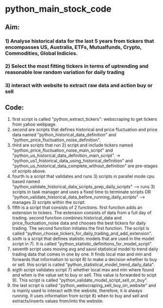 # python_main_stock_code

## Aim: 

### 1) Analyse historical data for the last 5 years from tickers that encompasses US, Australia, ETFs, Mutualfunds, Crypto, Commodities, Global Indicies.
### 2) Select the most fitting tickers in terms of uptrending and reasonable low random variation for daily trading
### 3) interact with website to extract raw data and action buy or sell

## Code:

1) first script is called "python_extract_tickers": webscraping to get tickers from yahoo webpage.
2) second are scripts that defines historical and price fluctuation and price data named "python_historical_data_definition" and "python_price_fluctuation_noise_definition".
3) third are scripts that run 2) script and include tickers named "python_price_fluctuation_noise_main_script" and "python_us_historical_data_definition_main_script".
   -> "python_us1_historical_data_using_historical_definition" and "python_us_historical_data_complete_without_definition" are pre-stages of scripts above.
4) fourth is a script that validates and runs 3) scripts in parallel mode cpu based named "python_validate_historical_data_scripts_prep_daily_scripts" --> runs 3) scripts in task manager and uses a fixed time to terminate scripts OR "python_validate_historical_data_before_running_daily_scripts" --> manages 3) scripts within the script.
5) fifth is a script that consists of 2 functions. first function adds an extension to tickers. The extension consists of data from a full day of trading. second function combines historical_data and price_fluctuation_noise data and chooses the best tickers for daily trading. The second function initiates the first function. The script is called "python_choose_tickers_for_daily_trading_and_add_extension".
6) sixth is a script that defines statistic models that are used in the model script in 7). It is called "python_statistic_definitions_for_model_script".
7) seventh script uses moving avg and savol statistical model to trend daily trading data that comes in one by one. It finds local max and min and forwards that information to script 8) to make a decision whether to buy or sell. this script is called "python_statistical_model_trend_daily_data".
8) eigth script validates script 7) whether local max and min where found and when is the value set to buy or sell. This value is forwarded to scipt 9). This script is called "python_validate_model_script_sell_or_buy".
9) the last script is called "python_webscraping_sell_buy_on_website" and is mainly used to interact with the website, therefore, it is always running. It uses information from script 8) when to buy and sell and extracts/inserts values from/into the website.
